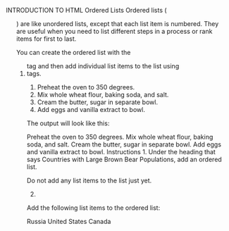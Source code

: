 INTRODUCTION TO HTML
Ordered Lists
Ordered lists (<ol>) are like unordered lists, except that each list item is numbered. They are useful when you need to list different steps in a process or rank items for first to last.

You can create the ordered list with the <ol> tag and then add individual list items to the list using <li> tags.

<ol>
  <li>Preheat the oven to 350 degrees.</li>
  <li>Mix whole wheat flour, baking soda, and salt.</li>
  <li>Cream the butter, sugar in separate bowl.</li>
  <li>Add eggs and vanilla extract to bowl.</li>
</ol>

The output will look like this:

Preheat the oven to 350 degrees.
Mix whole wheat flour, baking soda, and salt.
Cream the butter, sugar in separate bowl.
Add eggs and vanilla extract to bowl.
Instructions
1.
Under the heading that says Countries with Large Brown Bear Populations, add an ordered list.

Do not add any list items to the list just yet.

2.
Add the following list items to the ordered list:

Russia
United States
Canada